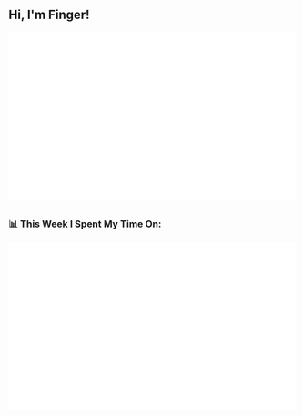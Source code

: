 <h2> Hi, I'm Finger!</h2>

<img align="right" src="https://raw.githubusercontent.com/spianmo/github-stats/master/generated/overview.svg#gh-light-mode-only">

<!-- <img align="right" height="160em" src="https://github-readme-stats-eight-theta.vercel.app/api/top-langs/?username=spianmo&layout=compact&langs_count=8&theme=algolia"/>	 -->
	
```go
package main

type Me struct {
	Name   string
	Job    string
	Code   string
	Skills string
}

func main() {
	me := &Me{
		Name:   "Finger",
		Job:    "Client-side Engineer",
		Code:   "Java, Kotlin, C#, Rust and C++ and Others",
		Skills: "Android, Security, Cross-platform client, NLP, CV, ASR ^o^",
	}
	_ = me
}
```


<h3>📊 This Week I Spent My Time On:</h3>
<img align='right' src="https://raw.githubusercontent.com/spianmo/github-stats/master/generated/languages.svg#gh-light-mode-only">

<!--START_SECTION:waka-->

```txt
Python                         5 hrs 47 mins   ██████████░░░░░░░░░░░░░░░   40.65 %
Kotlin                         2 hrs 26 mins   ████▒░░░░░░░░░░░░░░░░░░░░   17.19 %
Jupyter                        2 hrs 4 mins    ███▓░░░░░░░░░░░░░░░░░░░░░   14.54 %
YAML                           50 mins         █▒░░░░░░░░░░░░░░░░░░░░░░░   05.89 %
TOML                           37 mins         █░░░░░░░░░░░░░░░░░░░░░░░░   04.43 %
```

<!--END_SECTION:waka-->
